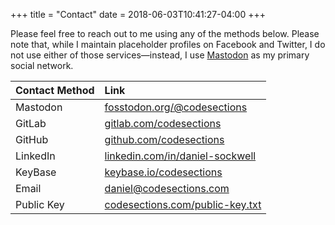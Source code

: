 +++
title = "Contact"
date = 2018-06-03T10:41:27-04:00
+++

Please feel free to reach out to me using any of the methods below.  Please
note that, while I maintain placeholder profiles on Facebook and Twitter, I do
not use either of those services—instead, I use
[Mastodon](https://joinmastodon.org/) as my primary social network.

| Contact Method | Link                          |
|:--------|:------------------------------------------------------------------|
| Mastodon| [fosstodon.org/@codesections](https://fosstodon.org/@codesections)|
| GitLab  | [gitlab.com/codesections](https://gitlab.com/codesections)        |
| GitHub  | [github.com/codesections](https://github.com/codesections)        |
| LinkedIn| [linkedin.com/in/daniel-sockwell](https://www.linkedin.com/in/daniel-sockwell) |
| KeyBase | [keybase.io/codesections](https://keybase.io/codesections)        |
| Email   | <daniel@codesections.com>                                         |
|Public Key| [codesections.com/public-key.txt](https://www.codesections.com/public-key.txt) |
